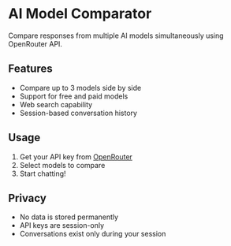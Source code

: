 # AI Model Comparator

Compare responses from multiple AI models simultaneously using OpenRouter API.

## Features
- Compare up to 3 models side by side
- Support for free and paid models
- Web search capability
- Session-based conversation history

## Usage
1. Get your API key from [OpenRouter](https://openrouter.ai/keys)
2. Select models to compare
3. Start chatting!

## Privacy
- No data is stored permanently
- API keys are session-only
- Conversations exist only during your session
